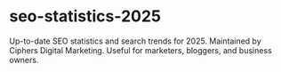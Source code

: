 # seo-statistics-2025
Up-to-date SEO statistics and search trends for 2025. Maintained by Ciphers Digital Marketing. Useful for marketers, bloggers, and business owners.
